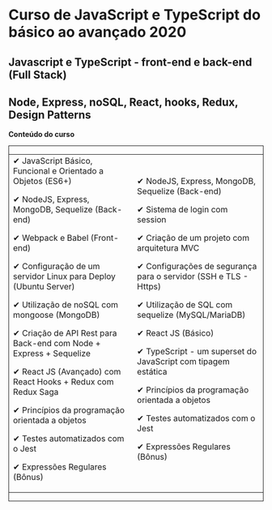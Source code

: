 # Curso de JavaScript e TypeScript do básico ao avançado 2020

## Javascript e TypeScript - front-end e back-end (Full Stack)
## Node, Express, noSQL, React, hooks, Redux, Design Patterns<br>

 **Conteúdo do curso**

<div style="border: 1px solid">
<table>
<tr>
<td>
✔  JavaScript Básico, Funcional e Orientado a Objetos (ES6+)<br>

✔ NodeJS, Express, MongoDB, Sequelize (Back-end)

✔ Webpack e Babel (Front-end)

✔ Configuração de um servidor Linux para Deploy (Ubuntu Server)

✔ Utilização de noSQL com mongoose (MongoDB)

✔ Criação de API Rest para Back-end com Node + Express + Sequelize

✔ React JS (Avançado) com React Hooks + Redux com Redux Saga

✔ Princípios da programação orientada a objetos

✔ Testes automatizados com o Jest

✔ Expressões Regulares (Bônus)
</td>

<td>
✔  NodeJS, Express, MongoDB, Sequelize (Back-end)

✔ Sistema de login com session

✔ Criação de um projeto com arquitetura MVC

✔ Configurações de segurança para o servidor (SSH e TLS - Https)

✔ Utilização de SQL com sequelize (MySQL/MariaDB)

✔ React JS (Básico)

✔ TypeScript - um superset do JavaScript com tipagem estática

✔ Princípios da programação orientada a objetos

✔ Testes automatizados com o Jest

✔ Expressões Regulares (Bônus)
</td>
</table>
</div>
